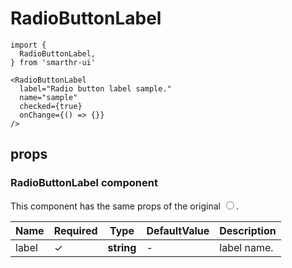 # RadioButtonLabel

```tsx
import {
  RadioButtonLabel,
} from 'smarthr-ui'

<RadioButtonLabel
  label="Radio button label sample."
  name="sample"
  checked={true}
  onChange={() => {}}
/>

```

## props

### RadioButtonLabel component

This component has the same props of the original [<input type="radio" />](https://developer.mozilla.org/ja/docs/Web/HTML/Element/input/radio).

| Name    | Required | Type       | DefaultValue | Description  |
| ------- | -------- | ---------- | ------------ | ------------ |
| label   | ✓        | **string** | -            | label name.  |
